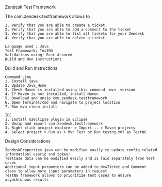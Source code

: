 Zendesk Test Framework

The com.zendesk.testframework allows to 

	1. Verify that you are able to create a ticket
 	2. Verify that you are able to add a comment to the ticket
 	3. Verify that you are able to list all tickets for your Zendesk
 	4. Verify that you are able to delete a ticket
 
	Language used : Java
	Test Framework: TestNG
	Validations using: Rest Assured 
	Build and Run Instructions


Build and Run Instructions

	Command Line
	1. Install java
	2. Update Java_Home
	3. Check Maven is installed using this command. mvn -version
	4. If Maven is not installed, install Maven
	5. Download and unzip com.zendesk.testframework
	6. Open Terminal/cmd and navigate to project location
	7. Run mvn clean install

	IDE
	1. Install m2eclipse plugin in Eclipse
	2. Unzip and import com.zendesk.testframework
	3. Right click project explorer > Import... > Maven projects
	4. Select project > Run as > Mvn Test or Run testng.xml as TestNG

Design Considerations

	ZendeskProperties.java can be modified easily to update config related information( userid and token)
	TestCase data can be modified easily and is laid separately from test cases
	Additional input parameters can be added to NewTicket and Comment class to allow more input parameters in request
	TestNG framework allows to prioritize test cases to ensure asynchronous results
		
